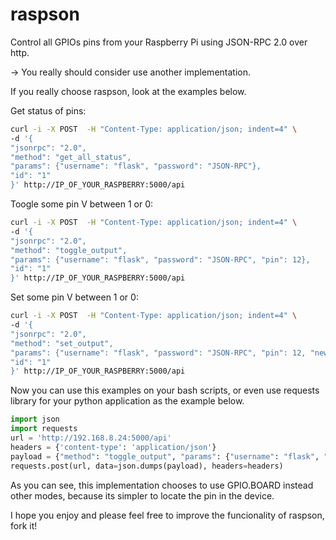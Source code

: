 # raspson
Control all GPIOs pins from your Raspberry Pi using JSON-RPC 2.0 over http.

-> You really should consider use another implementation.



If you really choose raspson, look at the examples below.


Get status of pins:

```bash
curl -i -X POST  -H "Content-Type: application/json; indent=4" \
-d '{
"jsonrpc": "2.0",
"method": "get_all_status",
"params": {"username": "flask", "password": "JSON-RPC"},
"id": "1"
}' http://IP_OF_YOUR_RASPBERRY:5000/api
```

Toogle some pin V between 1 or 0:

```bash
curl -i -X POST  -H "Content-Type: application/json; indent=4" \
-d '{
"jsonrpc": "2.0",
"method": "toggle_output",
"params": {"username": "flask", "password": "JSON-RPC", "pin": 12},
"id": "1"
}' http://IP_OF_YOUR_RASPBERRY:5000/api
```

Set some pin V between 1 or 0:

```bash
curl -i -X POST  -H "Content-Type: application/json; indent=4" \
-d '{
"jsonrpc": "2.0",
"method": "set_output",
"params": {"username": "flask", "password": "JSON-RPC", "pin": 12, "new_state": 1},
"id": "1"
}' http://IP_OF_YOUR_RASPBERRY:5000/api
```

Now you can use this examples on your bash scripts, or even use requests library for your python application as the example below.

```python
import json
import requests
url = 'http://192.168.8.24:5000/api'
headers = {'content-type': 'application/json'}
payload = {"method": "toggle_output", "params": {"username": "flask", "password": "JSON-RPC", "pin": 0}, "id": "1"h}
requests.post(url, data=json.dumps(payload), headers=headers)
```

As you can see, this implementation chooses to use GPIO.BOARD instead other modes, because its simpler to locate the pin in the device.

I hope you enjoy and please feel free to improve the funcionality of raspson, fork it!